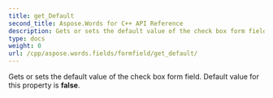 ```yaml
---
title: get_Default
second_title: Aspose.Words for C++ API Reference
description: Gets or sets the default value of the check box form field. Default value for this property is false. 
type: docs
weight: 0
url: /cpp/aspose.words.fields/formfield/get_default/
---
```


Gets or sets the default value of the check box form field. Default value for this property is **false**. 

